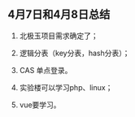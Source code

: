 ## 4月7日和4月8日总结

1. 北极玉项目需求确定了；

2. 逻辑分表（key分表，hash分表）；

3. CAS 单点登录。

4. 实验楼可以学习php、linux；

5. vue要学习。
